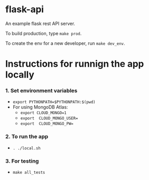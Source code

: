 # flask-api
An example flask rest API server.

To build production, type `make prod`.

To create the env for a new developer, run `make dev_env`.

# Instructions for runnign the app locally
### 1. Set environment variables
- `export PYTHONPATH=$PYTHONPATH:$(pwd)`
- For using MongoDB Atlas: 
  - `export CLOUD_MONGO=1`
  - `export  CLOUD_MONGO_USER=`
  - `export  CLOUD_MONGO_PW=`
### 2. To run the app
- `. ./local.sh`

### 3. For testing
- `make all_tests`